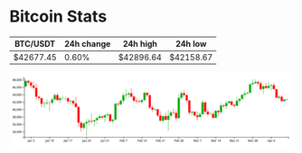 # Bitcoin Stats

BTC/USDT|24h change|24h high|24h low|
|---|---|---|---|
|$42677.45|0.60%|$42896.64|$42158.67|

<img src="./chart.svg">
